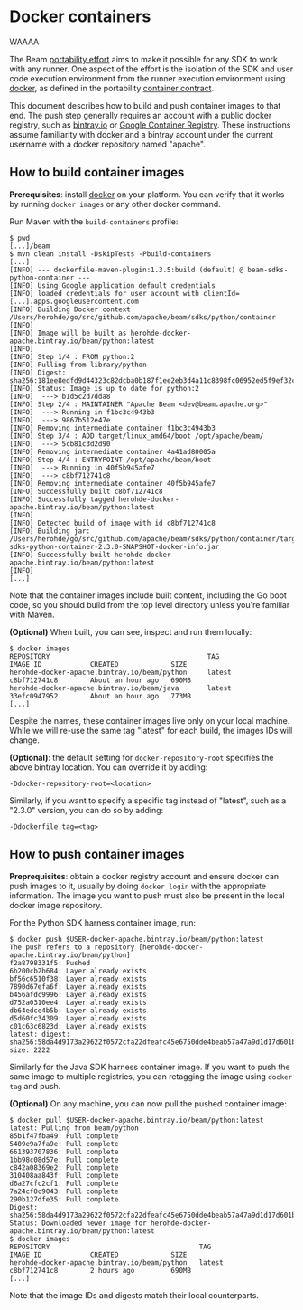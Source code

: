 <!--
    Licensed to the Apache Software Foundation (ASF) under one
    or more contributor license agreements.  See the NOTICE file
    distributed with this work for additional information
    regarding copyright ownership.  The ASF licenses this file
    to you under the Apache License, Version 2.0 (the
    "License"); you may not use this file except in compliance
    with the License.  You may obtain a copy of the License at

      http://www.apache.org/licenses/LICENSE-2.0

    Unless required by applicable law or agreed to in writing,
    software distributed under the License is distributed on an
    "AS IS" BASIS, WITHOUT WARRANTIES OR CONDITIONS OF ANY
    KIND, either express or implied.  See the License for the
    specific language governing permissions and limitations
    under the License.
-->

# Docker containers


WAAAA

The Beam [portability effort](https://s.apache.org/beam-fn-api) aims to make it possible
for any SDK to work with any runner. One aspect of the effort is the isolation of the SDK
and user code execution environment from the runner execution environment using
[docker](https://www.docker.com/), as defined in the portability
[container contract](https://s.apache.org/beam-fn-api-container-contract).

This document describes how to build and push container images to that end. The push
step generally requires an account with a public docker registry, such
as [bintray.io](bintray.io) or
[Google Container Registry](https://cloud.google.com/container-registry). These
instructions assume familiarity with docker and a bintray account under the
current username with a docker repository named "apache".

## How to build container images

**Prerequisites**: install [docker](https://www.docker.com/) on your
platform. You can verify that it works by running `docker images` or any other
docker command.

Run Maven with the `build-containers` profile:

```
$ pwd
[...]/beam
$ mvn clean install -DskipTests -Pbuild-containers
[...]
[INFO] --- dockerfile-maven-plugin:1.3.5:build (default) @ beam-sdks-python-container ---
[INFO] Using Google application default credentials
[INFO] loaded credentials for user account with clientId=[...].apps.googleusercontent.com
[INFO] Building Docker context /Users/herohde/go/src/github.com/apache/beam/sdks/python/container
[INFO] 
[INFO] Image will be built as herohde-docker-apache.bintray.io/beam/python:latest
[INFO] 
[INFO] Step 1/4 : FROM python:2
[INFO] Pulling from library/python
[INFO] Digest: sha256:181ee8edfd9d44323c82dcba0b187f1ee2eb3d4a11c8398fc06952ed5f9ef32c
[INFO] Status: Image is up to date for python:2
[INFO]  ---> b1d5c2d7dda8
[INFO] Step 2/4 : MAINTAINER "Apache Beam <dev@beam.apache.org>"
[INFO]  ---> Running in f1bc3c4943b3
[INFO]  ---> 9867b512e47e
[INFO] Removing intermediate container f1bc3c4943b3
[INFO] Step 3/4 : ADD target/linux_amd64/boot /opt/apache/beam/
[INFO]  ---> 5cb81c3d2d90
[INFO] Removing intermediate container 4a41ad80005a
[INFO] Step 4/4 : ENTRYPOINT /opt/apache/beam/boot
[INFO]  ---> Running in 40f5b945afe7
[INFO]  ---> c8bf712741c8
[INFO] Removing intermediate container 40f5b945afe7
[INFO] Successfully built c8bf712741c8
[INFO] Successfully tagged herohde-docker-apache.bintray.io/beam/python:latest
[INFO] 
[INFO] Detected build of image with id c8bf712741c8
[INFO] Building jar: /Users/herohde/go/src/github.com/apache/beam/sdks/python/container/target/beam-sdks-python-container-2.3.0-SNAPSHOT-docker-info.jar
[INFO] Successfully built herohde-docker-apache.bintray.io/beam/python:latest
[INFO]
[...]
```

Note that the container images include built content, including the Go boot
code, so you should build from the top level directory unless you're familiar
with Maven.

**(Optional)** When built, you can see, inspect and run them locally:

```
$ docker images
REPOSITORY                                       TAG                    IMAGE ID            CREATED             SIZE
herohde-docker-apache.bintray.io/beam/python     latest                 c8bf712741c8        About an hour ago   690MB
herohde-docker-apache.bintray.io/beam/java       latest                 33efc0947952        About an hour ago   773MB
[...]
```

Despite the names, these container images live only on your local machine.
While we will re-use the same tag "latest" for each build, the
images IDs will change.

**(Optional)**: the default setting for `docker-repository-root` specifies the above bintray
location. You can override it by adding: 

```
-Ddocker-repository-root=<location>
```

Similarly, if you want to specify a specific tag instead of "latest", such as a "2.3.0"
version, you can do so by adding:

```
-Ddockerfile.tag=<tag>
```

## How to push container images

**Preprequisites**: obtain a docker registry account and ensure docker can push images to it,
usually by doing `docker login` with the appropriate information. The image you want
to push must also be present in the local docker image repository.

For the Python SDK harness container image, run:

```
$ docker push $USER-docker-apache.bintray.io/beam/python:latest
The push refers to a repository [herohde-docker-apache.bintray.io/beam/python]
f2a8798331f5: Pushed 
6b200cb2b684: Layer already exists 
bf56c6510f38: Layer already exists 
7890d67efa6f: Layer already exists 
b456afdc9996: Layer already exists 
d752a0310ee4: Layer already exists 
db64edce4b5b: Layer already exists 
d5d60fc34309: Layer already exists 
c01c63c6823d: Layer already exists 
latest: digest: sha256:58da4d9173a29622f0572cfa22dfeafc45e6750dde4beab57a47a9d1d17d601b size: 2222

```

Similarly for the Java SDK harness container image. If you want to push the same image
to multiple registries, you can retagging the image using `docker tag` and push.

**(Optional)** On any machine, you can now pull the pushed container image:

```
$ docker pull $USER-docker-apache.bintray.io/beam/python:latest
latest: Pulling from beam/python
85b1f47fba49: Pull complete 
5409e9a7fa9e: Pull complete 
661393707836: Pull complete 
1bb98c08d57e: Pull complete 
c842a08369e2: Pull complete 
310408aa843f: Pull complete 
d6a27cfc2cf1: Pull complete 
7a24cf0c9043: Pull complete 
290b127dfe35: Pull complete 
Digest: sha256:58da4d9173a29622f0572cfa22dfeafc45e6750dde4beab57a47a9d1d17d601b
Status: Downloaded newer image for herohde-docker-apache.bintray.io/beam/python:latest
$ docker images
REPOSITORY                                     TAG                 IMAGE ID            CREATED             SIZE
herohde-docker-apache.bintray.io/beam/python   latest              c8bf712741c8        2 hours ago         690MB
[...]
```

Note that the image IDs and digests match their local counterparts.
